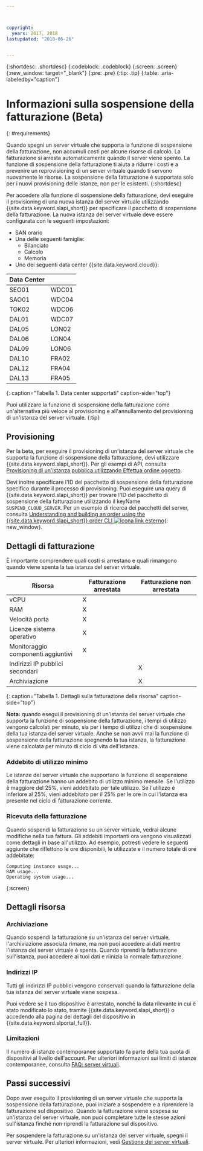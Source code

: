 ```yaml
---



copyright:
  years: 2017, 2018
lastupdated: "2018-06-26"


---
```


{:shortdesc: .shortdesc}
{:codeblock: .codeblock}
{:screen: .screen}
{:new_window: target="_blank"}
{:pre: .pre}
{:tip: .tip}
{:table: .aria-labeledby="caption"}

# Informazioni sulla sospensione della fatturazione (Beta)
{: #requirements}

Quando spegni un server virtuale che supporta la funzione di sospensione della fatturazione, non accumuli costi per alcune risorse di calcolo. La fatturazione si arresta automaticamente quando il server viene spento. La funzione di sospensione della fatturazione ti aiuta a ridurre i costi e a prevenire un reprovisioning di un server virtuale quando ti servono nuovamente le risorse. La sospensione della fatturazione è supportata solo per i nuovi provisioning delle istanze, non per le esistenti.
{:shortdesc}

Per accedere alla funzione di sospensione della fatturazione, devi eseguire il provisioning di una nuova istanza del server virtuale utilizzando {{site.data.keyword.slapi_short}} per specificare il pacchetto di sospensione della fatturazione. La nuova istanza del server virtuale deve essere configurata con le seguenti impostazioni:

* SAN orario
* Una delle seguenti famiglie:
  * Bilanciato
  * Calcolo
  * Memoria
* Uno dei seguenti data center {{site.data.keyword.cloud}}:

| Data Center |         |
| ------------ | ------- | 
|SEO01         |  WDC01  |
|SAO01         |  WDC04  |
|TOK02         |  WDC06  |
|DAL01         |  WDC07  |
|DAL05         |  LON02  |
|DAL06         |  LON04  |
|DAL09         |  LON06  |
|DAL10         |  FRA02  |
|DAL12         |  FRA04  |
|DAL13         |  FRA05  |
{: caption="Tabella 1. Data center supportati" caption-side="top"}

Puoi utilizzare la funzione di sospensione della fatturazione come un'alternativa più veloce al provisioning e all'annullamento del provisioning di un'istanza del server virtuale.
{:tip}

## Provisioning

Per la beta, per eseguire il provisioning di un'istanza del server virtuale che supporta la funzione di sospensione della fatturazione, devi utilizzare {{site.data.keyword.slapi_short}}. Per gli esempi di API, consulta [Provisioning di un'istanza pubblica utilizzando Effettua ordine oggetto](../vsi/vsi_provision_api.html#provisioning-a-public-instance-using-place-order-object). 

Devi inoltre specificare l'ID del pacchetto di sospensione della fatturazione specifico durante il processo di provisioning. Puoi eseguire una query di {{site.data.keyword.slapi_short}} per trovare l'ID del pacchetto di sospensione della fatturazione utilizzando il keyName `SUSPEND_CLOUD_SERVER`. Per un esempio di ricerca dei pacchetti del server, consulta [Understanding and building an order using the {{site.data.keyword.slapi_short}} order CLI ![Icona link esterno](../icons/launch-glyph.svg "Icona link esterno")](https://softlayer.github.io/article/understanding-ordering/){: new_window}.

## Dettagli di fatturazione

È importante comprendere quali costi si arrestano e quali rimangono quando viene spenta la tua istanza del server virtuale.

| Risorsa                      | Fatturazione arrestata   | Fatturazione non arrestata |
| ----------------------------- | ----------------- | ---------------- |
| vCPU                          |          X        |                  |
| RAM                           |          X        |                  |
| Velocità porta                    |          X        |                  |
| Licenze sistema operativo     |          X        |                  |
| Monitoraggio componenti aggiuntivi          |          X        |                  |
| Indirizzi IP pubblici secondari |                   |         X        |
| Archiviazione                       |                   |         X        |
{: caption="Tabella 1. Dettagli sulla fatturazione della risorsa" caption-side="top"}   

**Nota:** quando esegui il provisioning di un'istanza del server virtuale che supporta la funzione di sospensione della fatturazione, i tempi di utilizzo vengono calcolati per minuto, sia per i tempo di utilizzi che di sospensione della tua istanza del server virtuale. Anche se non avvii mai la funzione di sospensione della fatturazione spegnendo la tua istanza, la fatturazione viene calcolata per minuto di ciclo di vita dell'istanza. 

### Addebito di utilizzo minimo
Le istanze del server virtuale che supportano la funzione di sospensione della fatturazione hanno un addebito di utilizzo minimo mensile. Se l'utilizzo è maggiore del 25%, vieni addebitato per tale utilizzo. Se l'utilizzo è inferiore al 25%, vieni addebitato per il 25% per le ore in cui l'istanza era presente nel ciclo di fatturazione corrente. 

### Ricevuta della fatturazione
Quando sospendi la fatturazione su un server virtuale, vedrai alcune modifiche nella tua fattura. Gli addebiti importanti ora vengono visualizzati come dettagli in base all'utilizzo. Ad esempio, potresti vedere le seguenti aggiunte che riflettono le ore disponibili, le utilizzate e il numero totale di ore addebitate:

```
Computing instance usage...
RAM usage...
Operating system usage...
```
{:screen}

## Dettagli risorsa

### Archiviazione

Quando sospendi la fatturazione su un'istanza del server virtuale, l'archiviazione associata rimane, ma non puoi accedere ai dati mentre l'istanza del server virtuale è spenta. Quando riprendi la fatturazione sull'istanza, puoi accedere ai tuoi dati e riinizia la normale fatturazione.

### Indirizzi IP

Tutti gli indirizzi IP pubblici vengono conservati quando la fatturazione della tua istanza del server virtuale viene sospesa.

Puoi vedere se il tuo dispositivo è arrestato, nonché la data rilevante in cui è stato modificato lo stato, tramite {{site.data.keyword.slapi_short}} o accedendo alla pagina dei dettagli del dispositivo in {{site.data.keyword.slportal_full}}.

### Limitazioni

Il numero di istanze contemporanee supportato fa parte della tua quota di dispositivi al livello dell'account. Per ulteriori informazioni sui limiti di istanze contemporanee, consulta [FAQ: server virtuali](vsi_faqs_vs.html#concurrent).

## Passi successivi
Dopo aver eseguito il provisioning di un server virtuale che supporta la sospensione della fatturazione, puoi iniziare a sospendere e a riprendere la fatturazione sul dispositivo.
Quando la fatturazione viene sospesa su un'istanza del server virtuale, non puoi completare tutte le stesse azioni sull'istanza finché non riprendi la fatturazione sul dispositivo.

Per sospendere la fatturazione su un'istanza del server virtuale, spegni il server virtuale. Per ulteriori informazioni, vedi [Gestione dei server virtuali](vsi_managing.html).
